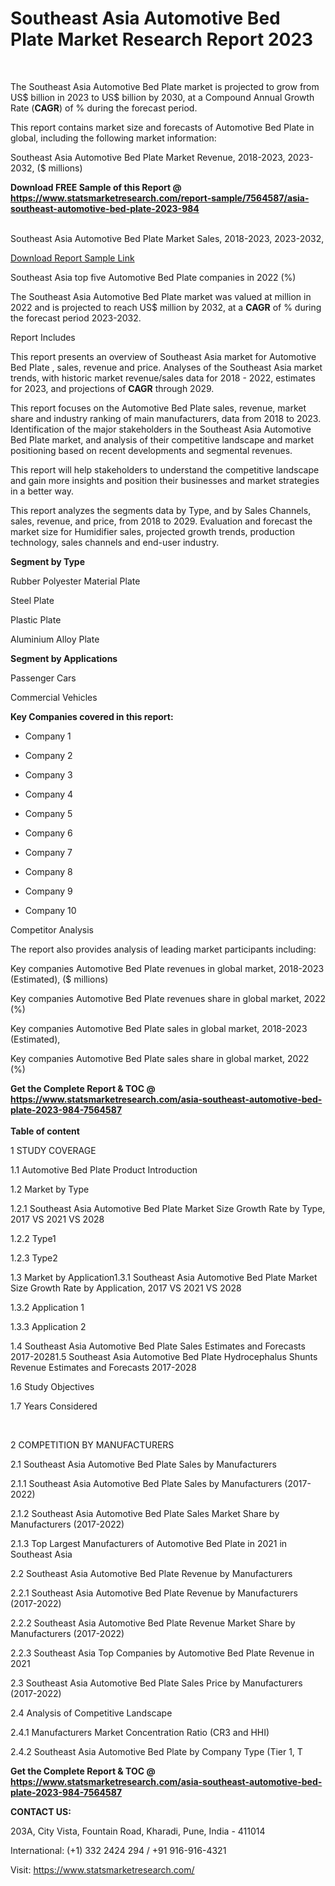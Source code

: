 <h1>Southeast Asia Automotive Bed Plate Market Research Report 2023</h1><br/><p>The Southeast Asia Automotive Bed Plate market is projected to grow from US$ billion in 2023 to US$ billion by 2030, at a Compound Annual Growth Rate (<strong>CAGR</strong>) of % during the forecast period.</p><p>
 
 This report contains market size and forecasts of Automotive Bed Plate in global, including the following market information:</p><p>
 
 Southeast Asia Automotive Bed Plate Market Revenue, 2018-2023, 2023-2032, ($ millions)</p><div><b>Download FREE Sample of this Report @ <a href="https://www.statsmarketresearch.com/download-free-sample/7564587/asia-southeast-automotive-bed-plate-2023-984">https://www.statsmarketresearch.com/report-sample/7564587/asia-southeast-automotive-bed-plate-2023-984</a></b></div><br><p>
 
 Southeast Asia Automotive Bed Plate Market Sales, 2018-2023, 2023-2032,</p><p><a href="https://www.statsmarketresearch.com/download-free-sample/7564587/asia-southeast-automotive-bed-plate-2023-984">Download Report Sample Link</a></p><p>
 
 Southeast Asia top five Automotive Bed Plate companies in 2022 (%)</p><p>
 
 The Southeast Asia Automotive Bed Plate market was valued at million in 2022 and is projected to reach US$ million by 2032, at a <strong>CAGR</strong> of % during the forecast period 2023-2032.</p><p>
 
 Report Includes</p><p>
 
 This report presents an overview of Southeast Asia market for Automotive Bed Plate , sales, revenue and price. Analyses of the Southeast Asia market trends, with historic market revenue/sales data for 2018 - 2022, estimates for 2023, and projections of <strong>CAGR</strong> through 2029.</p><p>
 
 This report focuses on the Automotive Bed Plate sales, revenue, market share and industry ranking of main manufacturers, data from 2018 to 2023. Identification of the major stakeholders in the Southeast Asia Automotive Bed Plate market, and analysis of their competitive landscape and market positioning based on recent developments and segmental revenues.</p><p>
 
 This report will help stakeholders to understand the competitive landscape and gain more insights and position their businesses and market strategies in a better way.</p><p>
 
 This report analyzes the segments data by Type, and by Sales Channels, sales, revenue, and price, from 2018 to 2029. Evaluation and forecast the market size for Humidifier sales, projected growth trends, production technology, sales channels and end-user industry.</p><p>
 
  <strong>Segment by Type</strong></p><p>
 
 Rubber Polyester Material Plate</p><p>Steel Plate</p><p>Plastic Plate</p><p>Aluminium Alloy Plate</p><p>
 
 <strong> Segment <strong><strong>by Applications</strong></strong></strong></p><p>
 
 Passenger Cars</p><p>Commercial Vehicles</p><p><strong>Key Companies covered in this report:</strong></p><p>
 
 </p><ul><p></p><li>Company 1</li><p></p><li>Company 2</li><p></p><li>Company 3</li><p></p><li>Company 4</li><p></p><li>Company 5</li><p></p><li>Company 6</li><p></p><li>Company 7</li><p></p><li>Company 8</li><p></p><li>Company 9</li><p></p><li>Company 10</li><p></p></ul><p>Competitor Analysis</p><p>
 
 The report also provides analysis of leading market participants including:</p><p>
 
 Key companies Automotive Bed Plate revenues in global market, 2018-2023 (Estimated), ($ millions)</p><p>
 
 Key companies Automotive Bed Plate revenues share in global market, 2022 (%)</p><p>
 
 Key companies Automotive Bed Plate sales in global market, 2018-2023 (Estimated),</p><p>
 
 Key companies Automotive Bed Plate sales share in global market, 2022 (%)</p><div><b>Get the Complete Report & TOC @ <a href="https://www.statsmarketresearch.com/asia-southeast-automotive-bed-plate-2023-984-7564587">https://www.statsmarketresearch.com/asia-southeast-automotive-bed-plate-2023-984-7564587</a></b></div><br><b>Table of content</b><p>1 STUDY COVERAGE<br />
 
 1.1 Automotive Bed Plate Product Introduction<br />
 
 1.2 Market by Type<br />
 
 1.2.1 Southeast Asia Automotive Bed Plate Market Size Growth Rate by Type, 2017 VS 2021 VS 2028<br />
 
 1.2.2 Type1<br />
 
 1.2.3 Type2<br />
 
 1.3 Market by Application1.3.1 Southeast Asia Automotive Bed Plate Market Size Growth Rate by Application, 2017 VS 2021 VS 2028<br />
 
 1.3.2 Application 1<br />
 
 1.3.3 Application 2<br />
 
 1.4 Southeast Asia Automotive Bed Plate Sales Estimates and Forecasts 2017-20281.5 Southeast Asia Automotive Bed Plate Hydrocephalus Shunts Revenue Estimates and Forecasts 2017-2028<br />
 
 1.6 Study Objectives<br />
 
 1.7 Years Considered<br />
 
 <br />
 
 2 COMPETITION BY MANUFACTURERS<br />
 
 2.1 Southeast Asia Automotive Bed Plate Sales by Manufacturers<br />
 
 2.1.1 Southeast Asia Automotive Bed Plate Sales by Manufacturers (2017-2022)<br />
 
 2.1.2 Southeast Asia Automotive Bed Plate Sales Market Share by Manufacturers (2017-2022)<br />
 
 2.1.3 Top Largest Manufacturers of Automotive Bed Plate in 2021 in Southeast Asia<br />
 
 2.2 Southeast Asia Automotive Bed Plate Revenue by Manufacturers<br />
 
 2.2.1 Southeast Asia Automotive Bed Plate Revenue by Manufacturers (2017-2022)<br />
 
 2.2.2 Southeast Asia Automotive Bed Plate Revenue Market Share by Manufacturers (2017-2022)<br />
 
 2.2.3 Southeast Asia Top Companies by Automotive Bed Plate Revenue in 2021<br />
 
 2.3 Southeast Asia Automotive Bed Plate Sales Price by Manufacturers (2017-2022)<br />
 
 2.4 Analysis of Competitive Landscape<br />
 
 2.4.1 Manufacturers Market Concentration Ratio (CR3 and HHI)<br />
 
 2.4.2 Southeast Asia Automotive Bed Plate by Company Type (Tier 1, T<br><div><b>Get the Complete Report & TOC @ <a href="https://www.statsmarketresearch.com/asia-southeast-automotive-bed-plate-2023-984-7564587">https://www.statsmarketresearch.com/asia-southeast-automotive-bed-plate-2023-984-7564587</a></b></div></p>
 
 <b>CONTACT US:</b><br>
 
 203A, City Vista, Fountain Road, Kharadi, Pune, India - 411014 <br>
 
 International: (+1) 332 2424 294 / +91 916-916-4321<br>
 
 Visit: <a href="https://www.statsmarketresearch.com/">https://www.statsmarketresearch.com/</a>
 
 <br>